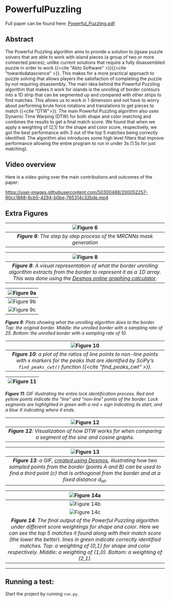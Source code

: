 # PowerfulPuzzling
Full paper can be found here: [Powerful_Puzzling.pdf](https://github.com/QuMuLab/PowerfulPuzzling/files/9941335/Powerful_Puzzling.pdf)

## Abstract

The Powerful Puzzling algorithm aims to provide a solution to jigsaw puzzle solvers that are able to work with island pieces (a group of two or more connected pieces); unlike current solutions that require a fully disassembled puzzle in order to work {{<cite "Abto Software" >}}{{<cite "towardsdatascience" >}}. This makes for a more practical approach to puzzle solving that allows players the satisfaction of completing the puzzle by not requiring disassembly. The main idea behind the Powerful Puzzling algorithm that makes it work for islands is the unrolling of border contours into a 1D strip that can be segmented up and compared with other strips to find matches. This allows us to work in 1 dimension and not have to worry about performing brute force rotations and translations to get pieces to match {{<cite "DTW">}}. The main  Powerful Puzzling algorithm also uses Dynamic Time Warping (DTW) for both shape and color matching and combines the results to get a final match score. We found that when we apply a weighting of (2,1) for the shape and color score, respectively, we got the best performance with 3 out of the top 5 matches being correctly identified. The algorithm also introduces some high level filters that improve performance allowing the entire program to run in under 3s (1.5s for just matching).


## Video overview
Here is a video going over the main contributions and outcomes of the paper:

https://user-images.githubusercontent.com/50300488/200052257-90cc1868-6cb5-4294-b0be-765314c32bde.mp4

## Extra Figures
|![Figure 6](./figures/mrcnn.gif)|
|:-------------------------:|
|***Figure 6**: The step by step process of the MRCNNs mask generation*|


|![Figure 8](./figures/ur_border_desmos.gif)
|:-------------------------:|
|***Figure 8**: A visual representation of what the border unrolling algorithm extracts from the border to represent it as a 1D array. This was done using the [Desmos online graphing calculator](https://www.desmos.com/calculator/4rtapddrqv).*|


|![Figure 9a](./figures/plain_border_1.png)
|:-------------------------:|
|![Figure 9b](./figures/plain_unrolled_border.png)
|![Figure 9c](./figures/bad_unrolled_border.png)
***Figure 9**: Plots showing what the unrolling algorithm does to the border. Top: the original border. Middle: the unrolled border with a sampling rate of 25. Bottom: the unrolled border with a sampling rate of 10.*


|![Figure 10](./figures/ratios_b0.png)|
|:-------------------------:|
|***Figure 10**: a plot of the ratios of line points to non-line points with x markers for the peaks that are identified by SciPy’s `find_peaks_cwt()` function {{<cite "find_peaks_cwt" >}}.*|


|![Figure 11](./figures/lock_identification.gif)|
|:-------------------------:|
***Figure 11**: GIF illustrating the entire lock identification process. Red and yellow points indicate the “line” and “non-line” points of the border. Lock segments are highlighted in green with a red + sign indicating its start, and a blue X indicating where it ends.*


|![Figure 12](./figures/dtw_visualization_sin_cos.png)|
|:-------------------------:|
|***Figure 12**: Visualization of how DTW works for when comparing a segment of the sine and cosine graphs.*|

|![Figure 13](./figures/desmos_orth_point.gif)|
|:-------------------------:|
|***Figure 13**: a GIF, [created using Desmos](https://www.desmos.com/calculator/o2g7m3odhg), illustrating how two sampled points from the border (points A and B) can be used to find a third point (c) that is orthogonal from the border and at a fixed distance* $d_{ist}$.|

|![Figure 14a](./figures/matches_0_1weight.png)
|:-------------------------:|
|![Figure 14b](./figures/matches_1_0weight.png)
|![Figure 14c](./figures/matches_2_1weight.png)
|***Figure 14**: The final output of the Powerful Puzzling algorithm under different score weightings for shape and color. Here we can see the top 5 matches it found along with their match score (the lower the better). lines in green indicate correctly identified matches. Top: a weighting of (0,1) for shape and color respectively. Middle: a weighting of (1,0). Bottom: a weighting of (2,1).*|
---

## Running a test:
Start the project by running `run.py`.
